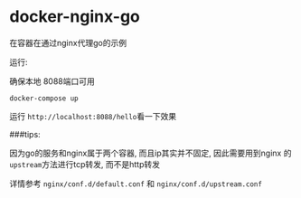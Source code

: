 # docker-nginx-go

在容器在通过nginx代理go的示例

运行:

确保本地 8088端口可用
```
docker-compose up
```

运行 `http://localhost:8088/hello`看一下效果


###tips:

因为go的服务和nginx属于两个容器, 而且ip其实并不固定, 因此需要用到nginx 的 `upstream`方法进行tcp转发, 而不是http转发

详情参考 `nginx/conf.d/default.conf` 和 `nginx/conf.d/upstream.conf`



